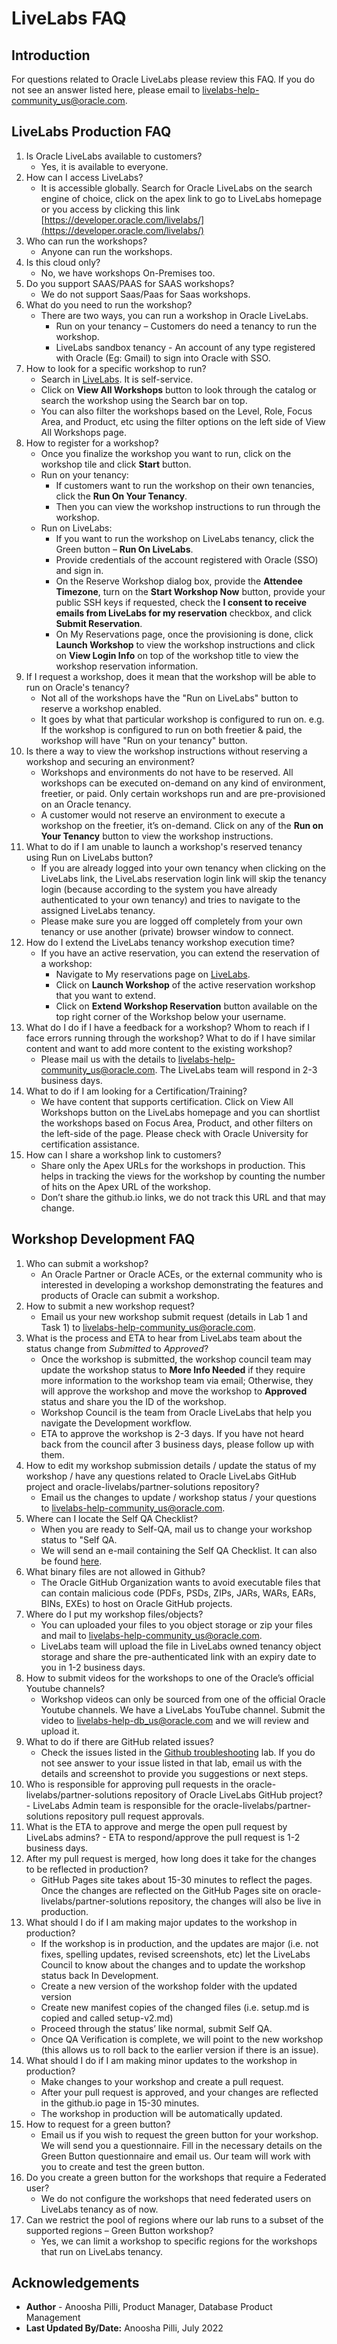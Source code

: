 # LiveLabs FAQ

## Introduction

For questions related to Oracle LiveLabs please review this FAQ. If you do not see an answer listed here, please email to [livelabs-help-community_us@oracle.com](livelabs-help-community_us@oracle.com).

## LiveLabs Production FAQ

1.	Is Oracle LiveLabs available to customers?
    -	Yes, it is available to everyone.
2.  How can I access LiveLabs?
    -   It is accessible globally. Search for Oracle LiveLabs on the search engine of choice, click on the apex link to go to LiveLabs homepage or you access by clicking this link [https://developer.oracle.com/livelabs/](https://developer.oracle.com/livelabs/)
3.	Who can run the workshops?
    -   Anyone can run the workshops.
4.	Is this cloud only?
    -	No, we have workshops On-Premises too.
5.	Do you support SAAS/PAAS for SAAS workshops?
    -	We do not support Saas/Paas for Saas workshops.
6.	What do you need to run the workshop?
    -   There are two ways, you can run a workshop in Oracle LiveLabs.
        -	Run on your tenancy – Customers do need a tenancy to run the workshop.
        -	LiveLabs sandbox tenancy - An account of any type registered with Oracle (Eg: Gmail) to sign into Oracle with SSO.
7.	How to look for a specific workshop to run?
    -	Search in [LiveLabs](https://developer.oracle.com/livelabs/). It is self-service.
    -	Click on **View All Workshops** button to look through the catalog or search the workshop using the Search bar on top.
    -   You can also filter the workshops based on the Level, Role, Focus Area, and Product, etc using the filter options on the left side of View All Workshops page.
8.	How to register for a workshop?
    -	Once you finalize the workshop you want to run, click on the workshop tile and click  **Start** button.
    -	Run on your tenancy:
        - If customers want to run the workshop on their own tenancies, click the **Run On Your Tenancy**.
        - Then you can view the workshop instructions to run through the workshop.
    -	Run on LiveLabs:
        - If you want to run the workshop on LiveLabs tenancy, click the Green button – **Run On LiveLabs**.
        - Provide credentials of the account registered with Oracle (SSO) and sign in.
        - On the Reserve Workshop dialog box, provide the **Attendee Timezone**, turn on the **Start Workshop Now** button, provide your public SSH keys if requested, check the **I consent to receive emails from LiveLabs for my reservation** checkbox, and click **Submit Reservation**.
        - On My Reservations page, once the provisioning is done, click **Launch Workshop** to view the workshop instructions and click on **View Login Info** on top of the workshop title to view the workshop reservation information.
9.	If I request a workshop, does it mean that the workshop will be able to run on Oracle's tenancy?
    -	Not all of the workshops have the "Run on LiveLabs" button to reserve a workshop enabled.
    -	It goes by what that particular workshop is configured to run on. e.g. If the workshop is configured to run on both freetier & paid, the workshop will have "Run on your tenancy" button.
10.	Is there a way to view the workshop instructions without reserving a workshop and securing an environment?
    -   Workshops and environments do not have to be reserved. All workshops can be executed on-demand on any kind of environment, freetier, or paid. Only certain workshops run and are pre-provisioned on an Oracle tenancy.
    -	A customer would not reserve an environment to execute a workshop on the freetier, it’s on-demand. Click on any of the **Run on Your Tenancy** button to view the workshop instructions.
11.	What to do if I am unable to launch a workshop's reserved tenancy using Run on LiveLabs button?
    -   If you are already logged into your own tenancy when clicking on the LiveLabs link, the LiveLabs reservation login link will skip the tenancy login (because according to the system you have already authenticated to your own tenancy) and tries to navigate to the assigned LiveLabs tenancy.
    -	Please make sure you are logged off completely from your own tenancy or use another (private) browser window to connect.
12.	How do I extend the LiveLabs tenancy workshop execution time?
    -	If you have an active reservation, you can extend the reservation of a workshop:
        - Navigate to My reservations page on [LiveLabs](https://apexapps.oracle.com/pls/apex/r/dbpm/livelabs/my-reservations?).
        - Click on **Launch Workshop** of the active reservation workshop that you want to extend.
        - Click on **Extend Workshop Reservation** button available on the top right corner of the Workshop below your username.
13.	What do I do if I have a feedback for a workshop? Whom to reach if I face errors running through the workshop? What to do if I have similar content and want to add more content to the existing workshop?
    -	Please mail us with the details to [livelabs-help-community_us@oracle.com](livelabs-help-community_us@oracle.com). The LiveLabs team will respond in 2-3 business days.
14.	What to do if I am looking for a Certification/Training?
    -	We have content that supports certification. Click on View All Workshops button on the LiveLabs homepage and you can shortlist the workshops based on Focus Area, Product, and other filters on the left-side of the page. Please check with Oracle University for certification assistance.
15.	How can I share a workshop link to customers?
    -	Share only the Apex URLs for the workshops in production. This helps in tracking the views for the workshop by counting the number of hits on the Apex URL of the workshop.
    -	Don’t share the github.io links, we do not track this URL and that may change.

## Workshop Development FAQ

1.	Who can submit a workshop?
    -	An Oracle Partner or Oracle ACEs, or the external community who is interested in developing a workshop demonstrating the features and products of Oracle can submit a workshop.
2.	How to submit a new workshop request?
    -	Email us your new workshop submit request (details in Lab 1 and Task 1) to [livelabs-help-community_us@oracle.com](livelabs-help-community_us@oracle.com).
3.	What is the process and ETA to hear from LiveLabs team about the status change from *Submitted* to *Approved*?
    -	Once the workshop is submitted, the workshop council team may update the workshop status to **More Info Needed** if they require more information to the workshop team via email; Otherwise, they will approve the workshop and move the workshop to **Approved** status and share you the ID of the workshop.
    -	Workshop Council is the team from Oracle LiveLabs that help you navigate the Development workflow.
    -	ETA to approve the workshop is 2-3 days. If you have not heard back from the council after 3 business days, please follow up with them.
4.  How to edit my workshop submission details / update the status of my workshop / have any questions related to Oracle LiveLabs GitHub project and oracle-livelabs/partner-solutions repository?
    -	Email us the changes to update / workshop status / your questions to [livelabs-help-community_us@oracle.com](livelabs-help-community_us@oracle.com).
5. Where can I locate the Self QA Checklist?
    -   When you are ready to Self-QA, mail us to change your workshop status to "Self QA.
    -   We will send an e-mail containing the Self QA Checklist. It can also be found [here](https://objectstorage.us-ashburn-1.oraclecloud.com/p/MKKRgodQ0WIIgL_R3QCgCRWCg30g22bXgxCdMk3YeKClB1238ZJXdau_Jsri0nzP/n/c4u04/b/qa-form/o/QA.docx).
6.	What binary files are not allowed in Github?
    -	The Oracle GitHub Organization wants to avoid executable files that can contain malicious code (PDFs, PSDs, ZIPs, JARs, WARs, EARs, BINs, EXEs) to host on Oracle GitHub projects.
7.	Where do I put my workshop files/objects?
    -	You can uploaded your files to you object storage or zip your files and mail to [livelabs-help-community_us@oracle.com](livelabs-help-community_us@oracle.com).
    -	LiveLabs team will upload the file in LiveLabs owned tenancy object storage and share the pre-authenticated link with an expiry date to you in 1-2 business days.
8.	How to submit videos for the workshops to one of the Oracle’s official Youtube channels?
    -	Workshop videos can only be sourced from one of the official Oracle Youtube channels.  We have a LiveLabs YouTube channel.  Submit the video to [livelabs-help-db_us@oracle.com](livelabs-help-db_us@oracle.com) and we will review and upload it.
9. What to do if there are GitHub related issues?
    -   Check the issues listed in the [Github troubleshooting](https://oracle-livelabs.github.io/common/sample-livelabs-templates/create-labs/labs/workshops/freetier/?lab=6-github-troubleshooting) lab. If you do not see answer to your issue listed in that lab, email us with the details and screenshot to provide you suggestions or next steps.
10.  Who is responsible for approving pull requests in the oracle-livelabs/partner-solutions repository of Oracle LiveLabs GitHub project?
    - LiveLabs Admin team is responsible for the oracle-livelabs/partner-solutions repository pull request approvals.
11.  What is the ETA to approve and merge the open pull request by LiveLabs admins?
    - ETA to respond/approve the pull request is 1-2 business days.
12. After my pull request is merged, how long does it take for the changes to be reflected in production?
    -   GitHub Pages site takes about 15-30 minutes to reflect the pages. Once the changes are reflected on the GitHub Pages site on oracle-livelabs/partner-solutions repository, the changes will also be live in production.
13.	What should I do if I am making major updates to the workshop in production?
    -	If the workshop is in production, and the updates are major (i.e. not fixes, spelling updates, revised screenshots, etc) let the LiveLabs Council to know about the changes and to update the workshop status back In Development.
    -	Create a new version of the workshop folder with the updated version
    -	Create new manifest copies of the changed files (i.e. setup.md is copied and called setup-v2.md)
    -	Proceed through the status’ like normal, submit Self QA.
    -	Once QA Verification is complete, we will point to the new workshop (this allows us to roll back to the earlier version if there is an issue).
14. What should I do if I am making minor updates to the workshop in production?
    - Make changes to your workshop and create a pull request.
    - After your pull request is approved, and your changes are reflected in the github.io page in 15-30 minutes.
    -   The workshop in production will be automatically updated.
15.	How to request for a green button?
    -	Email us if you wish to request the green button for your workshop. We will send you a questionnaire. Fill in the necessary details on the Green Button questionnaire and email us. Our team will work with you to create and test the green button.
16.	Do you create a green button for the workshops that require a Federated user?
    -  We do not configure the workshops that need federated users on LiveLabs tenancy as of now.
17.	Can we restrict the pool of regions where our lab runs to a subset of the supported regions – Green Button workshop?
    -	Yes, we can limit a workshop to specific regions for the workshops that run on LiveLabs tenancy.

## Acknowledgements

* **Author** - Anoosha Pilli, Product Manager, Database Product Management
* **Last Updated By/Date:** Anoosha Pilli, July 2022
